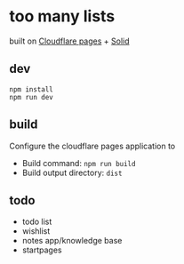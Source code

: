 # too many lists

built on [Cloudflare pages](https://developers.cloudflare.com/pages/) + [Solid](https://solidjs.com)

## dev
```
npm install
npm run dev
```

## build
Configure the cloudflare pages application to 
- Build command: `npm run build`
- Build output directory: `dist`

## todo

- todo list
- wishlist
- notes app/knowledge base
- startpages
